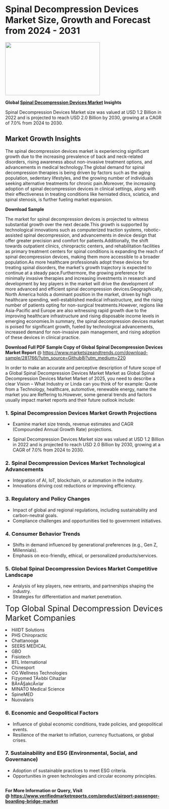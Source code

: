 <H1>Spinal Decompression Devices Market Size, Growth and Forecast from 2024 - 2031</H1><img class="aligncenter size-medium wp-image-584254" src="https://thirdeyenews.in/wp-content/uploads/2024/09/Global-Market-Research-300x168.jpeg" alt="" width="300" height="168" /><p><strong>Global&nbsp;<a href="https://www.marketsizeandtrends.com/download-sample/281766/?utm_source=Github8j?utm_medium=220">Spinal Decompression Devices Market</a> Insights</strong></p><p>Spinal Decompression Devices Market size was valued at USD 1.2 Billion in 2022 and is projected to reach USD 2.0 Billion by 2030, growing at a CAGR of 7.0% from 2024 to 2030.</p><p><h2>Market Growth Insights</h2> <p>The spinal decompression devices market is experiencing significant growth due to the increasing prevalence of back and neck-related disorders, rising awareness about non-invasive treatment options, and advancements in medical technology.The global demand for spinal decompression therapies is being driven by factors such as the aging population, sedentary lifestyles, and the growing number of individuals seeking alternative treatments for chronic pain.Moreover, the increasing adoption of spinal decompression devices in clinical settings, along with their effectiveness in treating conditions like herniated discs, sciatica, and spinal stenosis, is further fueling market expansion.</p> <p><strong>Download Sample</strong></p> <p>The market for spinal decompression devices is projected to witness substantial growth over the next decade.This growth is supported by technological innovations such as computerized traction systems, robotic-assisted spinal decompression, and advancements in device design that offer greater precision and comfort for patients.Additionally, the shift towards outpatient clinics, chiropractic centers, and rehabilitation facilities as primary treatment centers for spinal conditions is expanding the reach of spinal decompression devices, making them more accessible to a broader population.As more healthcare professionals adopt these devices for treating spinal disorders, the market's growth trajectory is expected to continue at a steady pace.Furthermore, the growing preference for minimally invasive therapies and increasing investments in research and development by key players in the market will drive the development of more advanced and efficient spinal decompression devices.Geographically, North America holds a dominant position in the market, driven by high healthcare spending, well-established medical infrastructure, and the rising number of patients opting for non-surgical treatments.However, regions like Asia-Pacific and Europe are also witnessing rapid growth due to the improving healthcare infrastructure and rising disposable income levels in emerging economies.In summary, the spinal decompression devices market is poised for significant growth, fueled by technological advancements, increased demand for non-invasive pain management, and rising adoption of these devices in clinical practice.</p> <p><span class=""><strong>Download Full PDF Sample Copy of Global Spinal Decompression Devices Market Report</strong> @ <a href="https://www.marketsizeandtrends.com/download-sample/281766/?utm_source=Github8j?utm_medium=220" target="_blank">https://www.marketsizeandtrends.com/download-sample/281766/?utm_source=Github8j?utm_medium=220</a></span></p><p>In order to make an accurate and perceptive description of future scope of a Global&nbsp;Spinal Decompression Devices Market Market as Global&nbsp;Spinal Decompression Devices Market Market of 2025, you need to describe a clear Vision &ndash; What Industry or Linda can you think of for example: Quote from a Technology, healthcare, automotive, renewable energy, name the market you are Reffering to.However, some general trends and factors usually impact market reports and their future outlook include:</p><h3>1.&nbsp;<strong>Spinal Decompression Devices Market Growth Projections</strong></h3><ul><li>Examine market size trends, revenue estimates and CAGR (Compounded Annual Growth Rate) projections.</li><li><p>Spinal Decompression Devices Market size was valued at USD 1.2 Billion in 2022 and is projected to reach USD 2.0 Billion by 2030, growing at a CAGR of 7.0% from 2024 to 2030.</p></li></ul><h3>2.&nbsp;<strong>Spinal Decompression Devices Market Technological Advancements</strong></h3><ul><li>Integration of AI, IoT, blockchain, or automation in the industry.</li><li>Innovations driving cost reductions or improving efficiency.</li></ul><h3>3.&nbsp;<strong>Regulatory and Policy Changes</strong></h3><ul><li>Impact of global and regional regulations, including sustainability and carbon-neutral goals.</li><li>Compliance challenges and opportunities tied to government initiatives.</li></ul><h3>4.&nbsp;<strong>Consumer Behavior Trends</strong></h3><ul><li>Shifts in demand influenced by generational preferences (e.g., Gen Z, Millennials).</li><li>Emphasis on eco-friendly, ethical, or personalized products/services.</li></ul><h3>5.&nbsp;<strong>Global Spinal Decompression Devices Market Competitive Landscape</strong></h3><ul><li>Analysis of key players, new entrants, and partnerships shaping the industry.</li><li>Strategies for differentiation and market penetration.</li></ul><p data-pm-slice="1 1 []"><span style="color: inherit; font-family: inherit; font-size: 25px;">Top Global Spinal Decompression Devices Market Companies</span></p><div class="" data-test-id=""><p><li>HillDT Solutions</li><li> PHS Chiropractic</li><li> Chattanooga</li><li> SEERS MEDICAL</li><li> GBO</li><li> Fisiotech</li><li> BTL International</li><li> Chinesport</li><li> OG Wellness Technologies</li><li> Fizyomed TÄ±bbi Cihazlar</li><li> BÄ±Ã§akcÄ±lar</li><li> MINATO Medical Science</li><li> SpineMED</li><li> Nuovalaris</li></p></div><h3>6.&nbsp;<strong>Economic and Geopolitical Factors</strong></h3><ul><li>Influence of global economic conditions, trade policies, and geopolitical events.</li><li>Resilience of the market to inflation, currency fluctuations, or global crises.</li></ul><h3>7.&nbsp;<strong>Sustainability and ESG (Environmental, Social, and Governance)</strong></h3><ul><li>Adoption of sustainable practices to meet ESG criteria.</li><li>Opportunities in green technologies and circular economy principles.</li></ul><h2><strong style="font-size: 14px;">For More Information or Query, Visit @&nbsp;</strong><a style="background-color: #ffffff; font-size: 14px;" href="https://www.marketsizeandtrends.com/report/spinal-decompression-devices-market/" target="_blank">https://www.verifiedmarketreports.com/product/airport-passenger-boarding-bridge-market</a></h2>
